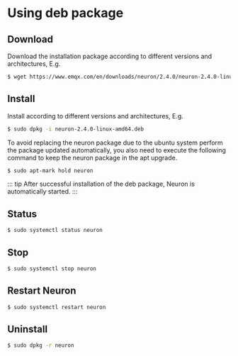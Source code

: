 # Using deb package

## Download

Download the installation package according to different versions and architectures, E.g.

```bash
$ wget https://www.emqx.com/en/downloads/neuron/2.4.0/neuron-2.4.0-linux-amd64.deb
```

## Install

Install according to different versions and architectures, E.g.

```bash
$ sudo dpkg -i neuron-2.4.0-linux-amd64.deb
```

To avoid replacing the neuron package due to the ubuntu system perform the package updated automatically, you also need to execute the following command to keep the neuron package in the apt upgrade.

```bash
$ sudo apt-mark hold neuron
```

::: tip
After successful installation of the deb package, Neuron is automatically started.
:::

## Status

```bash
$ sudo systemctl status neuron
```

## Stop

```bash
$ sudo systemctl stop neuron
```

## Restart Neuron

```bash
$ sudo systemctl restart neuron
```

## Uninstall

```bash
$ sudo dpkg -r neuron
```